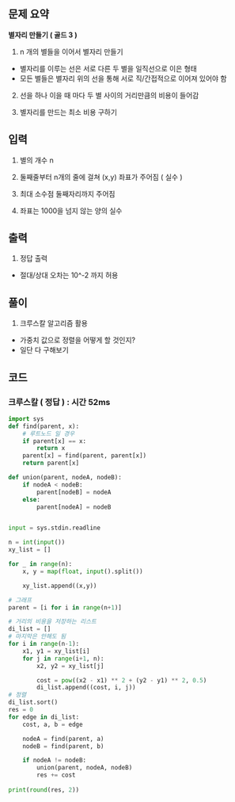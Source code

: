 ## 문제 요약

**별자리 만들기 ( 골드 3 )**
1. n 개의 별들을 이어서 별자리 만들기
- 별자리를 이루는 선은 서로 다른 두 별을 일직선으로 이은 형태
- 모든 별들은 별자리 위의 선을 통해 서로 직/간접적으로 이어져 있어야 함

2. 선을 하나 이을 때 마다 두 별 사이의 거리만큼의 비용이 들어감

3. 별자리를 만드는 최소 비용 구하기

## 입력
1. 별의 개수 n

2. 둘째줄부터 n개의 줄에 걸쳐 (x,y) 좌표가 주어짐 ( 실수 )

3. 최대 소수점 둘째자리까지 주어짐

4. 좌표는 1000을 넘지 않는 양의 실수


## 출력
1. 정답 출력
- 절대/상대 오차는 10^-2 까지 허용

## 풀이
1. 크루스칼 알고리즘 활용
- 가중치 값으로 정렬을 어떻게 할 것인지?
- 일단 다 구해보기

## 코드

### 크루스칼 ( 정답 ) : 시간 52ms

```python
import sys
def find(parent, x):
    # 루트노드 일 경우
    if parent[x] == x:
        return x
    parent[x] = find(parent, parent[x])
    return parent[x]

def union(parent, nodeA, nodeB):
    if nodeA < nodeB:
        parent[nodeB] = nodeA
    else:
        parent[nodeA] = nodeB


input = sys.stdin.readline

n = int(input())
xy_list = []

for _ in range(n):
    x, y = map(float, input().split())

    xy_list.append((x,y))

# 그래프
parent = [i for i in range(n+1)]

# 거리의 비용을 저장하는 리스트
di_list = []
# 마지막은 안해도 됨
for i in range(n-1):
    x1, y1 = xy_list[i]
    for j in range(i+1, n):
        x2, y2 = xy_list[j]

        cost = pow((x2 - x1) ** 2 + (y2 - y1) ** 2, 0.5)
        di_list.append((cost, i, j))
# 정렬
di_list.sort()
res = 0
for edge in di_list:
    cost, a, b = edge

    nodeA = find(parent, a)
    nodeB = find(parent, b)

    if nodeA != nodeB:
        union(parent, nodeA, nodeB)
        res += cost
        
print(round(res, 2))
```
